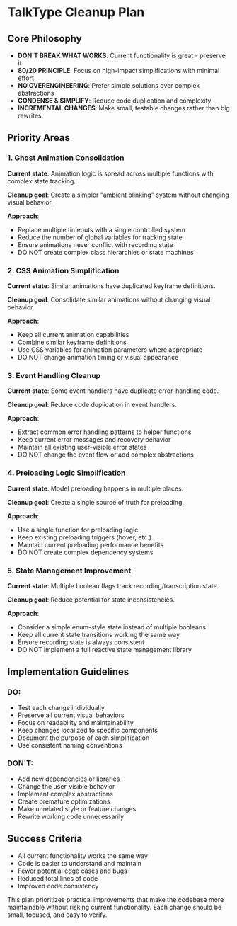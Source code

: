 # TalkType Cleanup Plan

## Core Philosophy
- **DON'T BREAK WHAT WORKS**: Current functionality is great - preserve it
- **80/20 PRINCIPLE**: Focus on high-impact simplifications with minimal effort
- **NO OVERENGINEERING**: Prefer simple solutions over complex abstractions
- **CONDENSE & SIMPLIFY**: Reduce code duplication and complexity
- **INCREMENTAL CHANGES**: Make small, testable changes rather than big rewrites

## Priority Areas

### 1. Ghost Animation Consolidation
**Current state**: Animation logic is spread across multiple functions with complex state tracking.

**Cleanup goal**: Create a simpler "ambient blinking" system without changing visual behavior.

**Approach**:
- Replace multiple timeouts with a single controlled system
- Reduce the number of global variables for tracking state
- Ensure animations never conflict with recording state
- DO NOT create complex class hierarchies or state machines

### 2. CSS Animation Simplification
**Current state**: Similar animations have duplicated keyframe definitions.

**Cleanup goal**: Consolidate similar animations without changing visual behavior.

**Approach**:
- Keep all current animation capabilities
- Combine similar keyframe definitions
- Use CSS variables for animation parameters where appropriate
- DO NOT change animation timing or visual appearance

### 3. Event Handling Cleanup
**Current state**: Some event handlers have duplicate error-handling code.

**Cleanup goal**: Reduce code duplication in event handlers.

**Approach**:
- Extract common error handling patterns to helper functions
- Keep current error messages and recovery behavior
- Maintain all existing user-visible error states
- DO NOT change the event flow or add complex abstractions

### 4. Preloading Logic Simplification
**Current state**: Model preloading happens in multiple places.

**Cleanup goal**: Create a single source of truth for preloading.

**Approach**:
- Use a single function for preloading logic
- Keep existing preloading triggers (hover, etc.)
- Maintain current preloading performance benefits
- DO NOT create complex dependency systems

### 5. State Management Improvement
**Current state**: Multiple boolean flags track recording/transcription state.

**Cleanup goal**: Reduce potential for state inconsistencies.

**Approach**:
- Consider a simple enum-style state instead of multiple booleans
- Keep all current state transitions working the same way
- Ensure recording state is always consistent
- DO NOT implement a full reactive state management library

## Implementation Guidelines

### DO:
- Test each change individually
- Preserve all current visual behaviors
- Focus on readability and maintainability
- Keep changes localized to specific components
- Document the purpose of each simplification
- Use consistent naming conventions

### DON'T:
- Add new dependencies or libraries
- Change the user-visible behavior
- Implement complex abstractions
- Create premature optimizations
- Make unrelated style or feature changes
- Rewrite working code unnecessarily

## Success Criteria
- All current functionality works the same way
- Code is easier to understand and maintain
- Fewer potential edge cases and bugs
- Reduced total lines of code
- Improved code consistency

This plan prioritizes practical improvements that make the codebase more maintainable without risking current functionality. Each change should be small, focused, and easy to verify.